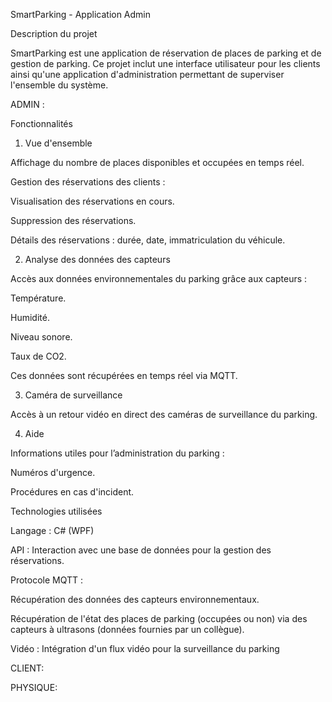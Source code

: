 SmartParking - Application Admin

Description du projet

SmartParking est une application de réservation de places de parking et de gestion de parking. Ce projet inclut une interface utilisateur pour les clients ainsi qu'une application d'administration permettant de superviser l'ensemble du système.

ADMIN :

Fonctionnalités

1. Vue d'ensemble

Affichage du nombre de places disponibles et occupées en temps réel.

Gestion des réservations des clients :

Visualisation des réservations en cours.

Suppression des réservations.

Détails des réservations : durée, date, immatriculation du véhicule.

2. Analyse des données des capteurs

Accès aux données environnementales du parking grâce aux capteurs :

Température.

Humidité.

Niveau sonore.

Taux de CO2.

Ces données sont récupérées en temps réel via MQTT.

3. Caméra de surveillance

Accès à un retour vidéo en direct des caméras de surveillance du parking.

4. Aide

Informations utiles pour l’administration du parking :

Numéros d'urgence.

Procédures en cas d'incident.

Technologies utilisées

Langage : C# (WPF)

API : Interaction avec une base de données pour la gestion des réservations.

Protocole MQTT :

Récupération des données des capteurs environnementaux.

Récupération de l'état des places de parking (occupées ou non) via des capteurs à ultrasons (données fournies par un collègue).

Vidéo : Intégration d'un flux vidéo pour la surveillance du parking


CLIENT:

PHYSIQUE:
